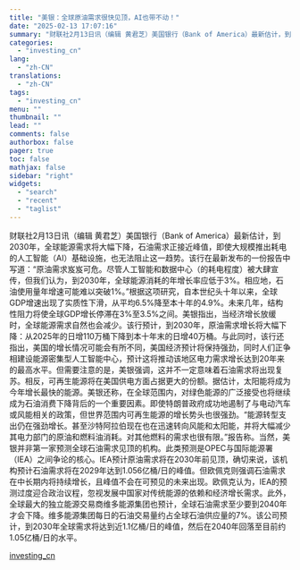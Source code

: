 ```yaml
---
title: "美银：全球原油需求很快见顶，AI也带不动！"
date: "2025-02-13 17:07:16"
summary: "财联社2月13日讯（编辑 黄君芝）美国银行（Bank of America）最新估计，到2030年..."
categories:
  - "investing_cn"
lang:
  - "zh-CN"
translations:
  - "zh-CN"
tags:
  - "investing_cn"
menu: ""
thumbnail: ""
lead: ""
comments: false
authorbox: false
pager: true
toc: false
mathjax: false
sidebar: "right"
widgets:
  - "search"
  - "recent"
  - "taglist"
---
```


财联社2月13日讯（编辑 黄君芝）美国银行（Bank of America）最新估计，到2030年，全球能源需求将大幅下降，石油需求正接近峰值，即使大规模推出耗电的人工智能（AI）基础设施，也无法阻止这一趋势。该行在最新发布的一份报告中写道：“原油需求岌岌可危。尽管人工智能和数据中心（的耗电程度）被大肆宣传，但我们认为，到2030年，全球能源消耗的年增长率应低于3%。相应地，石油使用量年增速可能难以突破1%。”根据这项研究，自本世纪头十年以来，全球GDP增速出现了实质性下滑，从平均6.5%降至本十年的4.9%。未来几年，结构性阻力将使全球GDP增长停滞在3%至3.5%之间。美银指出，当经济增长放缓时，全球能源需求自然也会减少。该行预计，到2030年，原油需求增长将大幅下降：从2025年的日增110万桶下降到本十年末的日增40万桶。与此同时，该行还指出，美国的增长情况可能会有所不同，美国经济预计将保持强劲，同时人们正争相建设能源密集型人工智能中心，预计这将推动该地区电力需求增长达到20年来的最高水平。但需要注意的是，美银强调，这并不一定意味着石油需求将出现复苏。相反，可再生能源将在美国供电方面占据更大的份额。据估计，太阳能将成为今年增长最快的能源。美银还称，在全球范围内，对绿色能源的广泛接受也将继续成为石油消费下降背后的一个重要因素。即使特朗普政府成功地遏制了与电动汽车或风能相关的政策，但世界范围内可再生能源的增长势头也很强劲。“能源转型支出仍在强劲增长。甚至沙特阿拉伯现在也在迅速转向风能和太阳能，并将大幅减少其电力部门的原油和燃料油消耗。对其他燃料的需求也很有限。”报告称。当然，美银并非第一家预测全球石油需求见顶的机构。此类预测是OPEC与国际能源署（IEA）之间争论的核心。IEA预计原油需求将在2030年前见顶，确切来说，该机构预计石油需求将在2029年达到1.056亿桶/日的峰值。但欧佩克则强调石油需求在中长期内将持续增长，且峰值不会在可预见的未来出现。欧佩克认为，IEA的预测过度迎合政治议程，忽视发展中国家对传统能源的依赖和经济增长需求。此外，全球最大的独立能源交易商维多能源集团也预计，全球石油需求至少要到2040年才会下降。维多能源集团每日的石油交易量约占全球石油供应量的7%。该公司预计，到2030年全球需求将达到近1.1亿桶/日的峰值，然后在2040年回落至目前约1.05亿桶/日的水平。

[investing_cn](https://cn.investing.com/news/stock-market-news/article-2669710)
